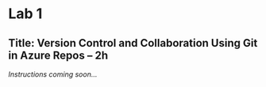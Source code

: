 # Lab 1

## Title: Version Control and Collaboration Using Git in Azure Repos – 2h

*Instructions coming soon...*

